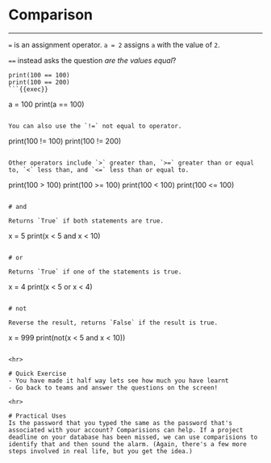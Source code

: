 # Comparison
<hr>

`=` is an assignment operator. `a = 2` assigns `a` with the value of `2`.

`==` instead asks the question *are the values equal*?

```
print(100 == 100)
print(100 == 200)
```{{exec}}

```
a = 100
print(a == 100)
```{{exec}}

You can also use the `!=` not equal to operator.

```
print(100 != 100)
print(100 != 200)
```{{exec}}

Other operators include `>` greater than, `>=` greater than or equal to, `<` less than, and `<=` less than or equal to.

```
print(100 > 100)
print(100 >= 100)
print(100 < 100)
print(100 <= 100)
```{{exec}}

# and

Returns `True` if both statements are true.

```
x = 5
print(x < 5 and x < 10)
```{{exec}}

# or

Returns `True` if one of the statements is true.

```
x = 4
print(x < 5 or x < 4)
```{{exec}}

# not

Reverse the result, returns `False` if the result is true.

```
x = 999
print(not(x < 5 and x < 10))
```{{exec}}

<hr>

# Quick Exercise
- You have made it half way lets see how much you have learnt 
- Go back to teams and answer the questions on the screen!

<hr>

# Practical Uses
Is the password that you typed the same as the password that's associated with your account? Comparisions can help. If a project deadline on your database has been missed, we can use comparisions to identify that and then sound the alarm. (Again, there's a few more steps involved in real life, but you get the idea.)

